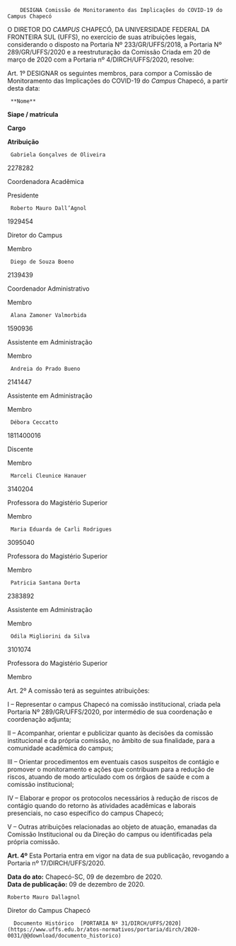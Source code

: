         DESIGNA Comissão de Monitoramento das Implicações do COVID-19 do Campus Chapecó  

 

 O DIRETOR DO *CAMPUS* CHAPECÓ, DA UNIVERSIDADE FEDERAL DA FRONTEIRA SUL (UFFS), no exercício de suas atribuições legais, considerando o disposto na Portaria Nº 233/GR/UFFS/2018, a Portaria Nº 289/GR/UFFS/2020 e a reestruturação da Comissão Criada em 20 de março de 2020 com a Portaria nº 4/DIRCH/UFFS/2020, resolve:

  

 Art. 1º DESIGNAR os seguintes membros, para compor a Comissão de Monitoramento das Implicações do COVID-19 do *Campus* Chapecó, a partir desta data:

  

     **Nome**

   **Siape / matrícula**

   **Cargo**

   **Atribuição**

     Gabriela Gonçalves de Oliveira

   2278282

   Coordenadora Acadêmica

   Presidente

     Roberto Mauro Dall’Agnol

   1929454

   Diretor do Campus

   Membro

     Diego de Souza Boeno

   2139439

   Coordenador Administrativo

   Membro

     Alana Zamoner Valmorbida

   1590936

   Assistente em Administração

   Membro

     Andreia do Prado Bueno

   2141447

   Assistente em Administração

   Membro

     Débora Ceccatto

   1811400016

   Discente

   Membro

     Marceli Cleunice Hanauer

   3140204

   Professora do Magistério Superior

   Membro

     Maria Eduarda de Carli Rodrigues

   3095040

   Professora do Magistério Superior

   Membro

     Patricia Santana Dorta

   2383892

   Assistente em Administração

   Membro

     Odila Migliorini da Silva

   3101074

   Professora do Magistério Superior

   Membro

      

 Art. 2º A comissão terá as seguintes atribuições:

  

 I – Representar o campus Chapecó na comissão institucional, criada pela Portaria Nº 289/GR/UFFS/2020, por intermédio de sua coordenação e coordenação adjunta;

 II – Acompanhar, orientar e publicizar quanto às decisões da comissão institucional e da própria comissão, no âmbito de sua finalidade, para a comunidade acadêmica do campus;

 III – Orientar procedimentos em eventuais casos suspeitos de contágio e promover o monitoramento e ações que contribuam para a redução de riscos, atuando de modo articulado com os órgãos de saúde e com a comissão institucional;

 IV – Elaborar e propor os protocolos necessários à redução de riscos de contágio quando do retorno às atividades acadêmicas e laborais presenciais, no caso específico do campus Chapecó;

 V – Outras atribuições relacionadas ao objeto de atuação, emanadas da Comissão Institucional ou da Direção do campus ou identificadas pela própria comissão.

  

 **Art. 4º** Esta Portaria entra em vigor na data de sua publicação, revogando a Portaria nº 17/DIRCH/UFFS/2020.

  

  

   **Data do ato:** Chapecó-SC, 09 de dezembro de 2020.   
 **Data de publicação:**  09 de dezembro de 2020. 

    Roberto Mauro Dallagnol   
 Diretor do Campus Chapecó 

      Documento Histórico  [PORTARIA Nº 31/DIRCH/UFFS/2020](https://www.uffs.edu.br/atos-normativos/portaria/dirch/2020-0031/@@download/documento_historico)     
      